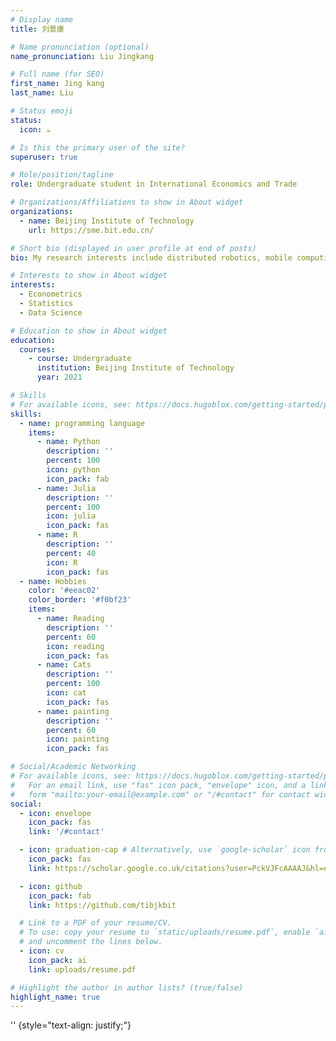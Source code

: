 ```yaml
---
# Display name
title: 刘景康

# Name pronunciation (optional)
name_pronunciation: Liu Jingkang

# Full name (for SEO)
first_name: Jing kang
last_name: Liu

# Status emoji
status:
  icon: ☕️

# Is this the primary user of the site?
superuser: true

# Role/position/tagline
role: Undergraduate student in International Economics and Trade

# Organizations/Affiliations to show in About widget
organizations:
  - name: Beijing Institute of Technology
    url: https://sme.bit.edu.cn/

# Short bio (displayed in user profile at end of posts)
bio: My research interests include distributed robotics, mobile computing and programmable matter.

# Interests to show in About widget
interests:
  - Econometrics
  - Statistics
  - Data Science

# Education to show in About widget
education:
  courses:
    - course: Undergraduate
      institution: Beijing Institute of Technology
      year: 2021

# Skills
# For available icons, see: https://docs.hugoblox.com/getting-started/page-builder/#icons
skills:
  - name: programming language
    items:
      - name: Python
        description: ''
        percent: 100
        icon: python
        icon_pack: fab
      - name: Julia
        description: ''
        percent: 100
        icon: julia
        icon_pack: fas
      - name: R
        description: ''
        percent: 40
        icon: R
        icon_pack: fas
  - name: Hobbies
    color: '#eeac02'
    color_border: '#f0bf23'
    items:
      - name: Reading
        description: ''
        percent: 60
        icon: reading
        icon_pack: fas
      - name: Cats
        description: ''
        percent: 100
        icon: cat
        icon_pack: fas
      - name: painting
        description: ''
        percent: 60
        icon: painting
        icon_pack: fas

# Social/Academic Networking
# For available icons, see: https://docs.hugoblox.com/getting-started/page-builder/#icons
#   For an email link, use "fas" icon pack, "envelope" icon, and a link in the
#   form "mailto:your-email@example.com" or "/#contact" for contact widget.
social:
  - icon: envelope
    icon_pack: fas
    link: '/#contact'

  - icon: graduation-cap # Alternatively, use `google-scholar` icon from `ai` icon pack
    icon_pack: fas
    link: https://scholar.google.co.uk/citations?user=PckVJFcAAAAJ&hl=en

  - icon: github
    icon_pack: fab
    link: https://github.com/tibjkbit

  # Link to a PDF of your resume/CV.
  # To use: copy your resume to `static/uploads/resume.pdf`, enable `ai` icons in `params.yaml`,
  # and uncomment the lines below.
  - icon: cv
    icon_pack: ai
    link: uploads/resume.pdf

# Highlight the author in author lists? (true/false)
highlight_name: true
---
```


''
{style="text-align: justify;"}
